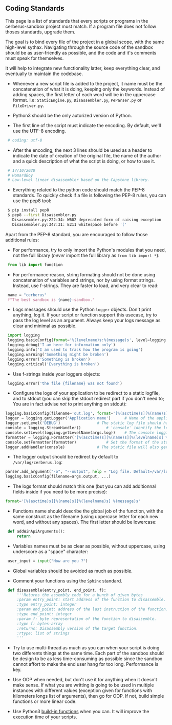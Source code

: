## Coding Standards

This page is a list of standards that every scripts or programs in the cerberus-sandbox project must match.
If a program file does not follow thoses standards, upgrade them.

The goal is to bind every file of the project in a global scope, with the same high-level sythax. Navigating through the source code of the sandbox should be as user-friendly as possible, and the code and it's comments must speak for themselves.

It will help to integrate new functionality latter, keep everything clear, and eventually to maintain the codebase.

* Whenever a new script file is added to the project, it name must be the concatenation of what it is doing, keeping only the keywords. Instead of adding spaces, the first letter of each word will be in the uppercase format.
i.e: `StaticEngine.py`, `Disassembler.py`, `PeParser.py` or `FileDriver.py`.

* Python3 should be the only autorized version of Python.

* The first line of the script must indicate the encoding. By default, we'll use the UTF-8 encoding.
```python 
 # coding: utf-8
```

* After the encoding, the next 3 lines should be used as a header to indicate the date of creation of the original file, the name of the author and a quick description of what the script is doing, or how to use it.
```python
 # 17/10/2020
 # HomardBoy
 # Low-level linear disassembler based on the Capstone library.
```

* Everything related to the python code should match the PEP-8 standards. To quickly check if a file is following the PEP-8 rules, you can use the pep8 tool:
```bash
 $ pip install pep8
 $ pep8 --first Disassembler.py
   Disassembler.py:222:34: W602 deprecated form of raising exception
   Disassembler.py:347:31: E211 whitespace before '('
```

Apart from the PEP-8 standard, you are encouraged to follow those additional rules:

* For performance, try to only import the Python's modules that you need, not the full library (_never_ import the full library as `from lib import *`):
```python
 from lib import function
```

* For performance reason, string formating should not be done using concatenation of variables and strings, nor by using format strings. Instead, use f-strings. They are faster to load, and very clear to read:
```python
 name = "cerberus"
 f"The best sandbox is {name}-sandbox."
```

* Logs messages should use the Python `logger` objects. Don't print anything, log it. If your script or function support this usecase, try to pass the log level as an argument. Always keep your logs message as clear and minimal as possible.
```python
 import logging
 logging.basicConfig(format='%(levelname)s:%(message)s', level=logging.DEBUG)
 logging.debug('I am here for information only')
 logging.info('I am used to track how the program is going')
 logging.warning('Something might be broken')
 logging.error('Something is broken')
 logging.critical('Everything is broken')
```

* Use f-strings inside your loggers objects:
```python
 logging.error('the file {filename} was not found')
```

* Configure the logs of your application to be redirect to a static logfile, and to stdout (you can skip the stdout redirect part if you don't need to; You are in fact advise _not_ to print anything on stdout):
```python
logging.basicConfig(filename='out.log', format='[%(asctime)s][%(name)s][%(levelname)s] %(message)s', filemode='w+')
logger = logging.getLogger('Application name')		# Name of the application that is going to generate logs
logger.setLevel('DEBUG') 				# The static log file should have the higher log level
console = logging.StreamHandler()			# 'console' identify the logs that should be print to stdout
console.setLevel(logging.getLevelName(args.log))	# The console logging is choosen by the user (without affecting the static log file level)
formatter = logging.Formatter('[%(asctime)s][%(name)s][%(levelname)s] %(message)s')
console.setFormatter(formatter)				# Set the format of the stdout logs
logger.addHandler(console)				# The static file will also get a copy of everything that is print to the console
```

* The logger output should be redirect by default to `/var/log/cerberus.log`:
```python
parser.add_argument("-o", "--output", help = "Log file. Default=/var/log/cerberus.log", required = False, default = "/var/log/cerberus.log")
logging.basicConfig(filename=args.output, ...)
```

* The logs format should match this one (but you can add additionnal fields inside if you need to be more precise):
```python
format='[%(asctime)s][%(name)s][%(levelname)s] %(message)s'
```

* Functions name should describe the global job of the function, with the same construct as the filename (using uppercase letter for each new word, and without any spaces). The first letter should be lowercase:
```python
 def addWinApiArguments():
     return
```

* Variables names must be as clear as possible, without uppercase, using underscore as a "space" character:
```python
 user_input = input("How are you ?")
```

* Global variables should be avoided as much as possible.

* Comment your functions using the `Sphinx` standard.
```python
 def disassemble(entry_point, end_point, f):
     '''Returns the assembly code for a bunch of given bytes
     :param entry_point: start address of the function to disassemble. Only use for RVA.
     :type entry_point: integer
     :param end_point: address of the last instruction of the function. Only used to check if the result is still inside the CODE section.
     :type end_point: integer
     :param f: byte representation of the function to disassemble.
     :type f: bytes-array     
     :returns: Disassembly version of the target function.
     :rtype: list of strings
     '''
```

* Try to use multi-thread as much as you can when your script is doing two differents things at the same time. Each part of the sandbox should be design to be as less time-consuming as possible since the sandbox cannot affort to make the end user hang for too long. Performance is key.

* Use OOP when needed, but don't use it for anything when it doesn't make sense. If what you are writting is going to be used in multiple instances with different values (exception given for functions with kilometers longs list of arguments), then go for OOP. If not, build simple functions or more linear code.

* Use Python3 [build-in functions](https://docs.python.org/3/library/functions.html) when you can. It will improve the execution time of your scripts.
